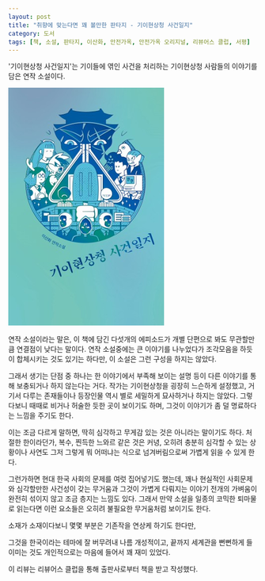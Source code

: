 ```yaml
---
layout: post
title: "취향에 맞는다면 꽤 볼만한 판타지 - 기이현상청 사건일지"
category: 도서
tags: [책, 소설, 판타지, 이산화, 안전가옥, 안전가옥 오리지널, 리뷰어스 클럽, 서평]
---
```


'기이현상청 사건일지'는
기이들에 엮인 사건을 처리하는 기이현상청 사람들의 이야기를 담은 연작 소설이다.

![표지](/images/strange-office-reports-book-h480.jpg)

연작 소설이라는 말은, 이 책에 담긴 다섯개의 에피소드가 개별 단편으로 봐도 무관할만큼 연결점이 낮다는 말이다.
연작 소설중에는 큰 이야기를 나누었다가 조각모음을 하듯이 합체시키는 것도 있기는 하다만,
이 소설은 그런 구성을 하지는 않았다.

그래서 생기는 단점 중 하나는 한 이야기에서 부족해 보이는 설명 등이
다른 이야기를 통해 보충되거나 하지 않는다는 거다.
작가는 기이현상청을 굉장히 느슨하게 설정했고,
거기서 다루는 존재들이나 등장인물 역시 별로 세밀하게 묘사하거나 하지는 않았다.
그렇다보니 때때로 비거나 허술한 듯한 곳이 보이기도 하며,
그것이 이야기가 좀 덜 명료하다는 느낌을 주기도 한다.

이는 조금 다르게 말하면, 딱히 심각하고 무게감 있는 것은 아니라는 말이기도 하다.
처절한 한이라던가, 복수, 찐득한 느와르 같은 것은 커녕,
오히려 충분히 심각할 수 있는 상황이나 사연도 그저 그렇게 뭐 어떠냐는 식으로 넘겨버림으로써
가볍게 읽을 수 있게 한다.

그런가하면 현대 한국 사회의 문제를 여럿 집어넣기도 했는데,
꽤나 현실적인 사회문제와 심각할만한 사건성이 갖는 무거움과
그것이 가볍게 다뤄지는 이야기 전개의 가벼움이
완전히 섞이지 않고 조금 층지는 느낌도 있다.
그래서 만약 소설을 일종의 코믹한 퇴마물로 읽는다면
이런 요소들은 오히려 불필요한 무거움처럼 보이기도 한다.

소재가 소재이다보니 몇몇 부분은 기존작을 연상케 하기도 한다만,
<!-- 예를 들면, SCP 재단이라던가 -->
그것을 한국이라는 테마에 잘 버무려내 나름 개성적이고,
끝까지 세계관을 뻔뻔하게 들이미는 것도 개인적으로는 마음에 들어서
꽤 재미 있었다.



<div class="im im-info">
이 리뷰는 리뷰어스 클럽을 통해 출판사로부터 책을 받고 작성했다.
</div>

